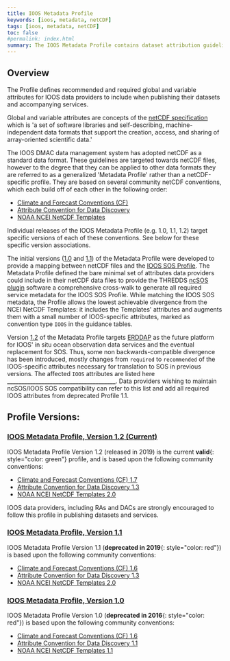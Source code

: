 ```yaml
---
title: IOOS Metadata Profile
keywords: [ioos, metadata, netCDF]
tags: [ioos, metadata, netCDF]
toc: false
#permalink: index.html
summary: The IOOS Metadata Profile contains dataset attribution guidelines and examples to help the US IOOS community publish datasets in netCDF and other related data formats in an interoperable manner.  The goal of the metadata profile is to allow users of IOOS' data services, such as ERDDAP, THREDDS, OPeNDAP, and SOS, seamless access and use across individual IOOS data providers' services.
---
```


## **Overview**

The Profile defines recommended and required global and variable attributes for IOOS data providers to include when publishing their datasets and accompanying services.

Global and variable attributes are concepts of the [netCDF specification](https://www.unidata.ucar.edu/software/netcdf/docs/) which is 'a set of software libraries and self-describing, machine-independent data formats that support the creation, access, and sharing of array-oriented scientific data.'  

The IOOS DMAC data management system has adopted netCDF as a standard data format.  These guidelines are targeted towards netCDF files, however to the degree that they can be applied to other data formats they are referred to as a generalized 'Metadata Profile' rather than a netCDF-specific profile.  They are based on several community netCDF conventions, which each build off of each other in the following order:

- [Climate and Forecast Conventions (CF)](http://cfconventions.org/)
- [Attribute Convention for Data Discovery](http://wiki.esipfed.org/index.php?title=Attribute_Convention_for_Data_Discovery)
- [NOAA NCEI NetCDF Templates](https://www.nodc.noaa.gov/data/formats/netcdf)

Individual releases of the IOOS Metadata Profile (e.g. 1.0, 1.1, 1.2) target specific versions of each of these conventions.  See below for these specific version associations.

The initial versions ([1.0](./ioos-metadata-profile-v1-0.html) and [1.1](./ioos-metadata-profile-v1-1.html)) of the Metadata Profile were developed to provide a mapping between netCDF files and the [IOOS SOS Profile](https://ioos.github.io/sos-guidelines/).  The Metadata Profile defined the bare minimal set of attributes data providers could include in their netCDF data files to provide the THREDDS [ncSOS plugin](https://github.com/asascience-open/ncSOS) software a comprehensive cross-walk to generate all required service metadata for the IOOS SOS Profile.  While matching the IOOS SOS metadata, the Profile allows the lowest achievable divergence from the NCEI NetCDF Templates: it includes the Templates' attributes and augments them with a small number of IOOS-specific attributes, marked as convention type `IOOS` in the guidance tables.

Version [1.2](./ioos-metadata-description-v1-2.html) of the Metadata Profile targets [ERDDAP](https://coastwatch.pfeg.noaa.gov/erddap/index.html) as the future platform for IOOS' in situ ocean observation data services and the eventual replacement for SOS.  Thus, some non backwards-compatible divergence has been introduced, mostly changes from `required` to `recommended` of the IOOS-specific attributes necessary for translation to SOS in previous versions.  The affected `IOOS` attributes are listed here **______________________________________**.  Data providers wishing to maintain ncSOS/IOOS SOS compatibility can refer to this list and add all required IOOS attributes from deprecated Profile 1.1.


## Profile Versions:

### [**IOOS Metadata Profile, Version 1.2** (Current)](./ioos-metadata-profile-v1-2.html)

IOOS Metadata Profile Version 1.2 (released in 2019) is the current **valid**{: style="color: green"} profile, and is based upon the following community conventions:

- [Climate and Forecast Conventions (CF) 1.7](http://cfconventions.org/Data/cf-conventions/cf-conventions-1.7/cf-conventions.html)
- [Attribute Convention for Data Discovery 1.3](http://wiki.esipfed.org/index.php/Attribute_Convention_for_Data_Discovery_1-3)
- [NOAA NCEI NetCDF Templates 2.0](https://www.nodc.noaa.gov/data/formats/netcdf/v2.0/)

IOOS data providers, including RAs and DACs are strongly encouraged to follow this profile in publishing datasets and services.

### [**IOOS Metadata Profile, Version 1.1**](./ioos-metadata-profile-v1-1.html)

IOOS Metadata Profile Version 1.1 (**deprecated in 2019**{: style="color: red"}) is based upon the following community conventions:

- [Climate and Forecast Conventions (CF) 1.6](http://cfconventions.org/cf-conventions/v1.6.0/cf-conventions.html)
- [Attribute Convention for Data Discovery 1.3](http://wiki.esipfed.org/index.php/Attribute_Convention_for_Data_Discovery_1-3)
- [NOAA NCEI NetCDF Templates 2.0](https://www.nodc.noaa.gov/data/formats/netcdf/v2.0/)

### [**IOOS Metadata Profile, Version 1.0**](./ioos-metadata-profile-v1-0.html)

IOOS Metadata Profile Version 1.0 (**deprecated in 2016**{: style="color: red"}) is based upon the following community conventions:

- [Climate and Forecast Conventions (CF) 1.6](http://cfconventions.org/cf-conventions/v1.6.0/cf-conventions.html)
- [Attribute Convention for Data Discovery 1.1](http://wiki.esipfed.org/index.php/Attribute_Convention_for_Data_Discovery_1-1)
- [NOAA NCEI NetCDF Templates 1.1](https://www.nodc.noaa.gov/data/formats/netcdf/v1.1/)
